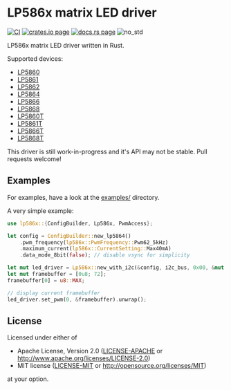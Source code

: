 # LP586x matrix LED driver
[![CI](https://github.com/markus-k/lp586x-rs/actions/workflows/rust.yml/badge.svg)](https://github.com/markus-k/lp586x-rs/actions/workflows/rust.yml)
[![crates.io page](https://img.shields.io/crates/v/lp586x.svg)](https://crates.io/crates/lp586x)
[![docs.rs page](https://docs.rs/lp586x/badge.svg)](https://docs.rs/lp586x)
![no_std](https://img.shields.io/badge/no__std-yes-blue)

LP586x matrix LED driver written in Rust.

Supported devices:
* [LP5860](https://www.ti.com/product/LP5860)
* [LP5861](https://www.ti.com/product/LP5861)
* [LP5862](https://www.ti.com/product/LP5862)
* [LP5864](https://www.ti.com/product/LP5864)
* [LP5866](https://www.ti.com/product/LP5866)
* [LP5868](https://www.ti.com/product/LP5868)
* [LP5860T](https://www.ti.com/product/LP5860T)
* [LP5861T](https://www.ti.com/product/LP5861T)
* [LP5866T](https://www.ti.com/product/LP5866T)
* [LP5868T](https://www.ti.com/product/LP5868T)

This driver is still work-in-progress and it's API may not be stable. Pull requests welcome!

## Examples

For examples, have a look at the [examples/](examples/) directory.

A very simple example:

```rust
use lp586x::{ConfigBuilder, Lp586x, PwmAccess};

let config = ConfigBuilder::new_lp5864()
    .pwm_frequency(lp586x::PwmFrequency::Pwm62_5kHz)
    .maximum_current(lp586x::CurrentSetting::Max40mA)
    .data_mode_8bit(false); // disable vsync for simplicity

let mut led_driver = Lp586x::new_with_i2c(&config, i2c_bus, 0x00, &mut delay).unwrap();
let mut framebuffer = [0u8; 72];
framebuffer[0] = u8::MAX;

// display current framebuffer
led_driver.set_pwm(0, &framebuffer).unwrap();
```

## License
Licensed under either of

- Apache License, Version 2.0 ([LICENSE-APACHE](LICENSE-APACHE) or http://www.apache.org/licenses/LICENSE-2.0)
- MIT license ([LICENSE-MIT](LICENSE-MIT) or http://opensource.org/licenses/MIT)

at your option.
